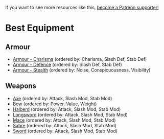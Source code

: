 <!-- TITLE: Best Equipment -->

If you want to see more resources like this, [become a Patreon supporter!](https://www.patreon.com/fireundubh) 

# Best Equipment
## Armour

- [Armour - Charisma](best-equipment/armour-charisma) (ordered by: Charisma, Slash Def, Stab Def)
- [Armour - Defence](best-equipment/armour-defence) (ordered by: Slash Def, Stab Def)
- [Armour - Stealth](best-equipment/armour-stealth) (ordered by: Noise, Conspicuousness, Visibility)

## Weapons

- [Axe](equipment/axe) (ordered by: Attack, Slash Mod, Stab Mod)
- [Bow](equipment/bow) (ordered by: Power, Value, Weight)
- [Halberd](equipment/halberd) (ordered by: Attack, Slash Mod, Stab Mod)
- [Longsword](equipment/longsword) (ordered by: Attack, Slash Mod, Stab Mod)
- [Mace](equipment/mace) (ordered by: Attack, Slash Mod, Stab Mod)
- [Sabre](equipment/sabre) (ordered by: Attack, Slash Mod, Stab Mod)
- [Sword](equipment/sword) (ordered by: Attack, Slash Mod, Stab Mod)
